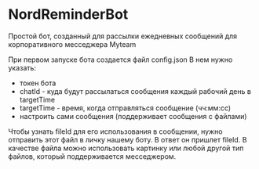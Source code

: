 # NordReminderBot
Простой бот, созданный для рассылки ежедневных сообщений для корпоративного месседжера Myteam

При первом запуске бота создается файл config.json
В нем нужно указать:
- токен бота
- chatId - куда будут рассылаться сообщения каждый рабочий день в targetTime
- targetTime - время, когда отправляться сообщение (чч:мм:сс)
- настроить сами сообщения (поддерживает сообщения с файлами)

Чтобы узнать fileId для его использования в сообщении, нужно отправить этот файл в личку нашему боту. В ответ он пришлет fileId.
В качестве файла можно использовать картинку или любой другой тип файлов, который поддерживается месседжером.
